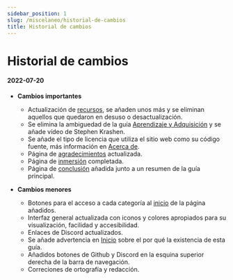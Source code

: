 ```yaml
---
sidebar_position: 1
slug: /miscelaneo/historial-de-cambios
title: Historial de cambios
---
```


# Historial de cambios

#### **2022-07-20**
- **Cambios importantes**
    - Actualización de [recursos](../utility/Resources.md), se añaden unos más y se eliminan aquellos que quedaron en desuso o desactualización.
    - Se elimina la ambiguedad de la guía [Aprendizaje y Adquisición](../principal-guide/Learning.mdx) y se añade vídeo de Stephen Krashen.
    - Se añade el tipo de licencia que utiliza el sitio web como su código fuente, más información en [Acerca de](../miscelaneous/Contact.md).
    - Página de [agradecimientos](../miscelaneous/Appreciations.md) actualizada.
    - Página de [inmersión](../principal-guide/Immersion.mdx) completada.
    - Página de [conclusión](../principal-guide/Summary.md) añadida junto a un resumen de la guía principal.

- **Cambios menores**
    - Botones para el acceso a cada categoría al [inicio](../intro.mdx) de la página añadidos.
    - Interfaz general actualizada con iconos y colores apropiados para su visualización, facilidad y accesibilidad.
    - Enlaces de Discord actualizados.
    - Se añade advertencia en [Inicio](../intro.mdx) sobre el por qué la existencia de esta guía.
    - Añadidos botones de Github y Discord en la esquina superior derecha de la barra de navegación.
    - Correciones de ortografía y redacción.
